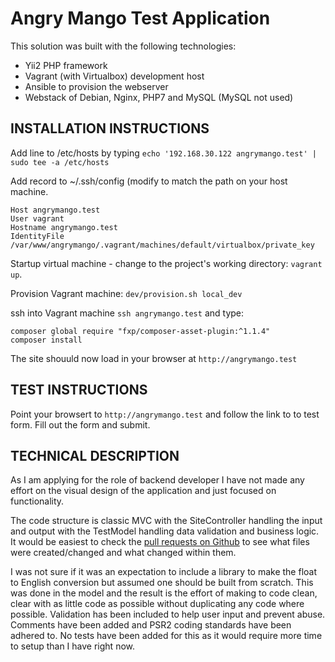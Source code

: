Angry Mango Test Application
===============================

This solution was built with the following technologies:
- Yii2 PHP framework
- Vagrant (with Virtualbox) development host
- Ansible to provision the webserver
- Webstack of Debian, Nginx, PHP7 and MySQL (MySQL not used)


INSTALLATION INSTRUCTIONS
-------------------

Add line to /etc/hosts by typing
`echo '192.168.30.122 angrymango.test' | sudo tee -a /etc/hosts`

Add record to ~/.ssh/config (modify to match the path on your host machine.
~~~
Host angrymango.test
User vagrant
Hostname angrymango.test
IdentityFile /var/www/angrymango/.vagrant/machines/default/virtualbox/private_key
~~~

Startup virtual machine - change to the project's working directory: `vagrant up`.

Provision Vagrant machine: `dev/provision.sh local_dev`

ssh into Vagrant machine `ssh angrymango.test` and type:
~~~
composer global require "fxp/composer-asset-plugin:^1.1.4"
composer install
~~~

The site shouuld now load in your browser at `http://angrymango.test`


TEST INSTRUCTIONS
-------------------

Point your browsert to `http://angrymango.test` and follow the link to to test form. Fill out the form and submit.


TECHNICAL DESCRIPTION
----------------------
As I am applying for the role of backend developer I have not made any effort on the visual design of the application and just focused on functionality.

The code structure is classic MVC with the SiteController handling the input and output with the TestModel handling data validation and business logic. It would be easiest to check the [pull requests on Github](https://github.com/doublehops/angrymango-test/pulls?q=is%3Apr+is%3Aclosed) to see what files were created/changed and what changed within them. 

I was not sure if it was an expectation to include a library to make the float to English conversion but assumed one should be built from scratch. This was done in the model and the result is the effort of making to code clean, clear with as little code as possible without duplicating any code where possible. Validation has been included to help user input and prevent abuse. Comments have been added and PSR2 coding standards have been adhered to. No tests have been added for this as it would require more time to setup than I have right now.
